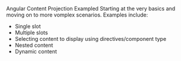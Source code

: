 Angular Content Projection Exampled
Starting at the very basics and moving on to more vomplex scenarios.
Examples include:
* Single slot
* Multiple slots
* Selecting content to display using directives/component type
* Nested content 
* Dynamic content

